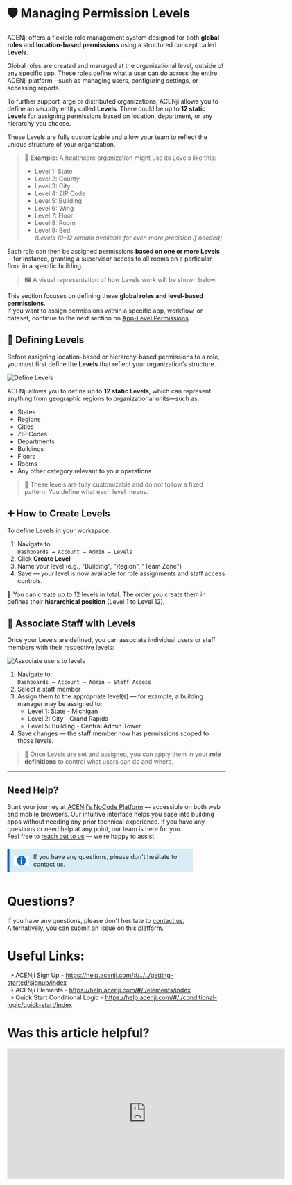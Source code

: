 # 🛡️ Managing Permission Levels

ACENji offers a flexible role management system designed for both **global roles** and **location-based permissions** using a structured concept called **Levels**.

Global roles are created and managed at the organizational level, outside of any specific app. These roles define what a user can do across the entire ACENji platform—such as managing users, configuring settings, or accessing reports.

To further support large or distributed organizations, ACENji allows you to define an security entity called **Levels**. There could be up to **12 static Levels** for assigning permissions based on location, department, or any hierarchy you choose.

These Levels are fully customizable and allow your team to reflect the unique structure of your organization.

> 🧭 **Example:** A healthcare organization might use its Levels like this:  
> - Level 1: State  
> - Level 2: County  
> - Level 3: City  
> - Level 4: ZIP Code  
> - Level 5: Building  
> - Level 6: Wing  
> - Level 7: Floor  
> - Level 8: Room  
> - Level 9: Bed  
> *(Levels 10–12 remain available for even more precision if needed)*

Each role can then be assigned permissions **based on one or more Levels**—for instance, granting a supervisor access to all rooms on a particular floor in a specific building.

> 🖼️ A visual representation of how Levels work will be shown below.

This section focuses on defining these **global roles and level-based permissions**.  
If you want to assign permissions within a specific app, workflow, or dataset, continue to the next section on [App-Level Permissions](#/user-management/app-permissions/index).

## 🧱 Defining Levels

Before assigning location-based or hierarchy-based permissions to a role, you must first define the **Levels** that reflect your organization’s structure.

![Define Levels](../../../../images/managing-permission-levels/create-levels.png)

ACENji allows you to define up to **12 static Levels**, which can represent anything from geographic regions to organizational units—such as:

- States  
- Regions  
- Cities  
- ZIP Codes  
- Departments  
- Buildings  
- Floors  
- Rooms  
- Any other category relevant to your operations  

> 🔧 These levels are fully customizable and do not follow a fixed pattern. You define what each level means.

## ➕ How to Create Levels

To define Levels in your workspace:

1. Navigate to:  
   `Dashboards → Account → Admin → Levels`
2. Click **Create Level**
3. Name your level (e.g., "Building", "Region", "Team Zone")
4. Save — your level is now available for role assignments and staff access controls.

📌 You can create up to 12 levels in total. The order you create them in defines their **hierarchical position** (Level 1 to Level 12).

## 👥 Associate Staff with Levels

Once your Levels are defined, you can associate individual users or staff members with their respective levels:

![Associate users to levels](../../../../images/managing-permission-levels/grant-staff-access.png)

1. Navigate to:  
   `Dashboards → Account → Admin → Staff Access`
2. Select a staff member
3. Assign them to the appropriate level(s) — for example, a building manager may be assigned to:
   - Level 1: State - Michigan  
   - Level 2: City - Grand Rapids  
   - Level 5: Building - Central Admin Tower  
4. Save changes — the staff member now has permissions scoped to those levels.

> 📘 Once Levels are set and assigned, you can apply them in your **role definitions** to control what users can do and where.


------

## Need Help?
Start your journey at
<a href="https://acenji.com" target="_blank">ACENji's NoCode Platform</a> — accessible on both web and mobile browsers. Our intuitive interface helps you ease into building apps without needing any prior technical experience.
If you have any questions or need help at any point, our team is here for you.  
Feel free to <a href="https://www.acenji.com/contact" target="_blank" rel="noopener">reach out to us</a> — we’re happy to assist.

<div class="custom-box">
<i class="icon"><img src="./images/info-icon.png" alt="icon" style="width: 40px; height: 23px;"></i><p>If you have any questions, please don't hesitate to contact us.</p>

<div class="content"> </div>

</div>

<style>
.custom-box {
background-color: #d9edf7;
border-left: 5px solid #0e6ace;
padding: 10px;
margin-top: 20px;
margin-bottom: 20px;
width: 80%;
}

.custom-box i {
font-size: 20px;
margin-right: 10px;
color: #333333;
}
</style>
<div style="margin-top:50px;"></div>


<style>
.custom-box {
background-color: #d9edf7;
border-left: 5px solid #0e6ace;
padding: 10px;
margin-bottom: 10px;
width: 80%;
display: flex;
align-items: center;
}

.custom-box .icon {
width: 40px;
height: 23px;
margin-right: 10px;
}

.custom-box p {
margin: 0;
}
</style>
<div style="margin-top:50px;"></div>
  
# Questions? 

If you have any questions, please don't hesitate to <a href="https://www.acenji.com/contact" target="_blank" rel="noopener">contact us.</a>   
Alternatively, you can submit an issue on this <a href="https://github.com/acenji/acenji-help/issues" target="_blank" rel="noopener">platform.</a>
  

# Useful Links:

<span class="triangle"></span> ACENji Sign Up - https://help.acenji.com/#/../../getting-started/signup/index     
<span class="triangle"></span> ACENji Elements - https://help.acenji.com/#/./elements/index    
<span class="triangle"></span> Quick Start Conditional Logic - https://help.acenji.com/#/./conditional-logic/quick-start/index 

<style>
.triangle {
display: inline-block;
width: 0;
height: 0;
border-style: solid;
border-width: 5px 0 5px 5px;
border-color: transparent transparent transparent #595959;
margin-left: 10px;
}
</style>
<div style="margin-top:30px;"></div>


# Was this article helpful?

<iframe src="https://docs.google.com/forms/d/e/1FAIpQLSdh85v8pzUJN7oEcyPxnGlOQdLPsvcXnrvLg7mXo32eNocXpg/viewform?embedded=true" width="640" height="300" frameborder="0" marginheight="0" marginwidth="0">Loading…</iframe>

<script>
  document.addEventListener('DOMContentLoaded', function () {
    const video = document.querySelector('video');
    video.load(); // forces control/UI re-render
  });
</script>

